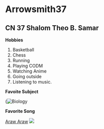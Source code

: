 # Arrowsmith37
## CN 37 **Shalom** **Theo** **B.** **Samar**
**Hobbies**

1. Basketball
2. Chess
3. Running
4. Playing CODM
5. Watching Anime
6. Going outside
7. Listening to music.

**Favoite Subject**

(![Biology](https://github.com/user-attachments/assets/046cdb96-4c71-4fe1-90d2-7cef619810d9)

**Favorite Song**

[Araw Araw](https://www.google.com/url?sa=i&url=https%3A%2F%2Fwww.youtube.com%2Fwatch%3Fv%3DV4qjAyb4lNI&psig=AOvVaw1oJocSDV0ugxP7aJQ-6iUK&ust=1728615388427000&source=images&cd=vfe&opi=89978449&ved=0CBQQjRxqFwoTCKDo45eyhIkDFQAAAAAdAAAAABAI)
![](https://www.google.com/url?sa=i&url=https%3A%2F%2Fwww.youtube.com%2Fwatch%3Fv%3DV4qjAyb4lNI&psig=AOvVaw1oJocSDV0ugxP7aJQ-6iUK&ust=1728615388427000&source=images&cd=vfe&opi=89978449&ved=0CBQQjRxqFwoTCKDo45eyhIkDFQAAAAAdAAAAABAI) 
